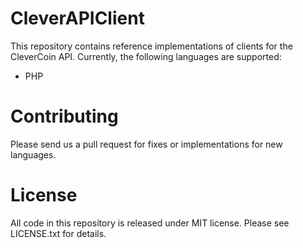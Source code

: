 CleverAPIClient
===============

This repository contains reference implementations of clients for the CleverCoin API. Currently, the following languages are supported:

- PHP

Contributing
============

Please send us a pull request for fixes or implementations for new languages.

License
=======

All code in this repository is released under MIT license. Please see LICENSE.txt for details.
